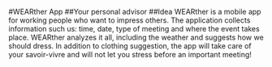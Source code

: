 #WEARther App
##Your personal advisor
##Idea
WEARther is a mobile app for working people who want to impress others. The application collects information such us: time, date, type of meeting and where the event takes place. WEARther analyzes it all, including the weather and suggests how we should dress. In addition to clothing suggestion, the app will take care of your savoir-vivre and will not let you stress before an important meeting!

